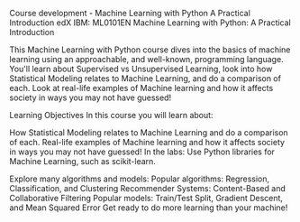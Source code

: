 Course development - Machine Learning with Python A Practical Introduction edX IBM: ML0101EN Machine Learning with Python: A Practical Introduction

This Machine Learning with Python course dives into the basics of machine learning using an approachable, and well-known, programming language. You'll learn about Supervised vs Unsupervised Learning, look into how Statistical Modeling relates to Machine Learning, and do a comparison of each. Look at real-life examples of Machine learning and how it affects society in ways you may not have guessed!

Learning Objectives In this course you will learn about:

How Statistical Modeling relates to Machine Learning and do a comparison of each. Real-life examples of Machine learning and how it affects society in ways you may not have guessed! In the labs: Use Python libraries for Machine Learning, such as scikit-learn.

Explore many algorithms and models: Popular algorithms: Regression, Classification, and Clustering Recommender Systems: Content-Based and Collaborative Filtering Popular models: Train/Test Split, Gradient Descent, and Mean Squared Error Get ready to do more learning than your machine!
